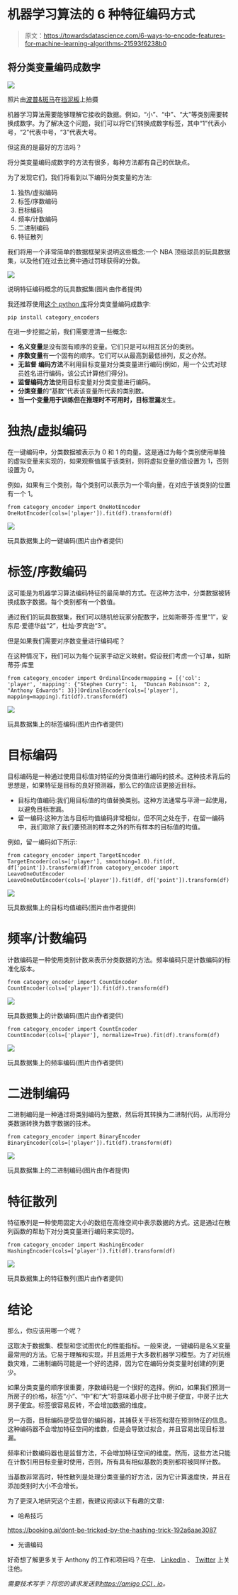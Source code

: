 # 机器学习算法的 6 种特征编码方式

> 原文：<https://towardsdatascience.com/6-ways-to-encode-features-for-machine-learning-algorithms-21593f6238b0>

## 将分类变量编码成数字

![](img/af46b24ead8dd3d05ea69f38ead75de7.png)

照片由[波普&斑马](https://unsplash.com/@popnzebra?utm_source=medium&utm_medium=referral)在[挡泥板](https://unsplash.com?utm_source=medium&utm_medium=referral)上拍摄

机器学习算法需要能够理解它接收的数据。例如，“小”、“中”、“大”等类别需要转换成数字。为了解决这个问题，我们可以将它们转换成数字标签，其中“1”代表小号，“2”代表中号，“3”代表大号。

但这真的是最好的方法吗？

将分类变量编码成数字的方法有很多，每种方法都有自己的优缺点。

为了发现它们，我们将看到以下编码分类变量的方法:

1.  独热/虚拟编码
2.  标签/序数编码
3.  目标编码
4.  频率/计数编码
5.  二进制编码
6.  特征散列

我们将用一个非常简单的数据框架来说明这些概念:一个 NBA 顶级球员的玩具数据集，以及他们在过去比赛中通过罚球获得的分数。

![](img/d3d869d0f4732d25618a75c51b144a92.png)

说明特征编码概念的玩具数据集(图片由作者提供)

我还推荐使用[这个 python 库](https://github.com/scikit-learn-contrib/category_encoders)将分类变量编码成数字:

```
pip install category_encoders
```

在进一步挖掘之前，我们需要澄清一些概念:

*   **名义变量**是没有固有顺序的变量。它们只是可以相互区分的类别。
*   **序数变量**有一个固有的顺序。它们可以从最高到最低排列，反之亦然。
*   **无监督** **编码方法**不利用目标变量对分类变量进行编码(例如，用一个公式对球员姓名进行编码，该公式计算他们得分)。
*   **监督编码方法**使用目标变量对分类变量进行编码。
*   **分类变量**的“基数”代表该变量所代表的类别数。
*   **当一个变量用于训练但在推理时不可用时，目标泄漏**发生。

# 独热/虚拟编码

在一键编码中，分类数据被表示为 0 和 1 的向量。这是通过为每个类别使用单独的虚拟变量来实现的，如果观察值属于该类别，则将虚拟变量的值设置为 1，否则设置为 0。

例如，如果有三个类别，每个类别可以表示为一个零向量，在对应于该类别的位置有一个 1。

```
from category_encoder import OneHotEncoder
OneHotEncoder(cols=['player']).fit(df).transform(df)
```

![](img/5d1d9ac707b58e8b8db17a240ebceb99.png)

玩具数据集上的一键编码(图片由作者提供)

# 标签/序数编码

这可能是为机器学习算法编码特征的最简单的方式。在这种方法中，分类数据被转换成数字数据。每个类别都有一个数值。

通过我们的玩具数据集，我们可以随机给玩家分配数字，比如斯蒂芬·库里“1”，安东尼·爱德华兹“2”，杜灿·罗宾逊“3”。

但是如果我们需要对序数变量进行编码呢？

在这种情况下，我们可以为每个玩家手动定义映射。假设我们考虑一个订单，如斯蒂芬·库里

```
from category_encoder import OrdinalEncodermapping = [{'col': 'player', 'mapping': {"Stephen Curry": 1,  "Duncan Robinson": 2, "Anthony Edwards": 3}}]OrdinalEncoder(cols=['player'], mapping=mapping).fit(df).transform(df)
```

![](img/354591487b92e1aa66891cb687346b87.png)

玩具数据集上的标签编码(图片由作者提供)

# 目标编码

目标编码是一种通过使用目标值对特征的分类值进行编码的技术。这种技术背后的思想是，如果特征是目标的良好预测器，那么它的值应该更接近目标。

*   目标均值编码:我们用目标值的均值替换类别。这种方法通常与平滑一起使用，以避免目标泄漏。
*   留一编码:这种方法与目标均值编码非常相似，但不同之处在于，在留一编码中，我们取除了我们要预测的样本之外的所有样本的目标值的均值。

例如，留一编码如下所示:

```
from category_encoder import TargetEncoder
TargetEncoder(cols=['player'], smoothing=1.0).fit(df, df['point']).transform(df)from category_encoder import LeaveOneOutEncoder
LeaveOneOutEncoder(cols=['player']).fit(df, df['point']).transform(df)
```

![](img/3d3cdd55b584b3d9afc93745421aefe8.png)

玩具数据集上的目标均值编码(图片由作者提供)

# 频率/计数编码

计数编码是一种使用类别计数来表示分类数据的方法。频率编码只是计数编码的标准化版本。

```
from category_encoder import CountEncoder
CountEncoder(cols=['player']).fit(df).transform(df)
```

![](img/2f1d345bd6af49ac8d23a779ffb10faa.png)

玩具数据集上的计数编码(图片由作者提供)

```
from category_encoder import CountEncoder
CountEncoder(cols=['player'], normalize=True).fit(df).transform(df)
```

![](img/4609ec2e131675260a21abce1143f247.png)

玩具数据集上的频率编码(图片由作者提供)

# 二进制编码

二进制编码是一种通过将类别编码为整数，然后将其转换为二进制代码，从而将分类数据转换为数字数据的技术。

```
from category_encoder import BinaryEncoder
BinaryEncoder(cols=['player']).fit(df).transform(df)
```

![](img/f8974f2a2659399854400fbfb529120e.png)

玩具数据集上的二进制编码(图片由作者提供)

# 特征散列

特征散列是一种使用固定大小的数组在高维空间中表示数据的方式。这是通过在散列函数的帮助下对分类变量进行编码来实现的。

```
from category_encoder import HashingEncoder
HashingEncoder(cols=['player']).fit(df).transform(df)
```

![](img/a7d417ad52a40f9ac95fbe72c3ece6db.png)

玩具数据集上的特征散列(图片由作者提供)

# 结论

那么，你应该用哪一个呢？

这取决于数据集、模型和您试图优化的性能指标。一般来说，一键编码是名义变量最常用的方法。它易于理解和实现，并且适用于大多数机器学习模型。为了对抗维数灾难，二进制编码可能是一个好的选择，因为它在编码分类变量时创建的列更少。

如果分类变量的顺序很重要，序数编码是一个很好的选择。例如，如果我们预测一所房子的价格，标签“小”、“中”和“大”将意味着小房子比中房子便宜，中房子比大房子便宜。标签很容易反转，不会增加数据的维度。

另一方面，目标编码是受监督的编码器，其捕获关于标签和潜在预测特征的信息。这种编码器不会增加特征空间的维数，但是会导致过拟合，并且容易出现目标泄漏。

频率和计数编码器也是监督方法，不会增加特征空间的维度。然而，这些方法只能在计数引用目标变量时使用，否则，所有具有相似基数的类别都将被同样计数。

当基数非常高时，特性散列是处理分类变量的好方法，因为它计算速度快，并且在添加类别时大小不会增长。

为了更深入地研究这个主题，我建议阅读以下有趣的文章:

*   哈希技巧

<https://booking.ai/dont-be-tricked-by-the-hashing-trick-192a6aae3087>  

*   光谱编码

</spectral-encoding-of-categorical-features-b4faebdf4a>  

好奇想了解更多关于 Anthony 的工作和项目吗？在[中](https://medium.com/@anthonycvn)、 [LinkedIn](https://www.linkedin.com/in/anthonycavin/) 、 [Twitter](https://twitter.com/Anthony66333223) 上关注他。

*需要技术写手？将您的请求发送到*[*https://amigo CCI . io*](https://amigocci.io/blog/mlops-at-medium-scale/)*。*